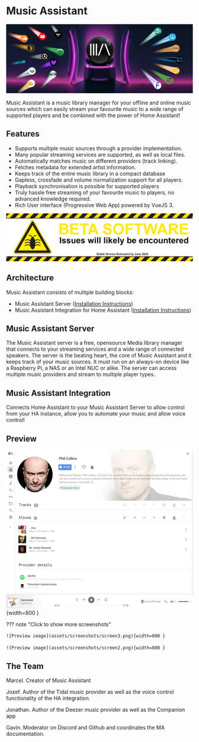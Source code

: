 # Music Assistant

![MA Banner](assets/MA_banner.png)

Music Assistant is a music library manager for your offline and online music sources which can easily stream your favourite music to a wide range of supported players and be combined with the power of Home Assistant!

## Features

- Supports multiple music sources through a provider implementation.
- Many popular streaming services are supported, as well as local files.
- Automatically matches music on different providers (track linking).
- Fetches metadata for extended artist information.
- Keeps track of the entire music library in a compact database
- Gapless, crossfade and volume normalization support for all players.
- Playback synchronisation is possibie for supported players
- Truly hassle free streaming of your favourite music to players, no advanced knowledge required.
- Rich User interface (Progressive Web App) powered by VueJS 3.

![Warning](assets/beta_warning.png)

## Architecture

Music Assistant consists of multiple building blocks:

- Music Assistant Server ([Installation Instructions](installation.md))
- Music Assistant Integration for Home Assistant ([Installation Instructions](integration/installation.md))

## Music Assistant Server

The Music Assistant server is a free, opensource Media library manager that connects to your streaming services and a wide range of connected speakers. The server is the beating heart, the core of Music Assistant and it keeps track of your music sources. It must run on an always-on device like a Raspberry Pi, a NAS or an Intel NUC or alike. The server can access multiple music providers and stream to multiple player types.

## Music Assistant Integration

Connects Home Assistant to your Music Assistant Server to allow control from your HA instance, allow you to automate your music and allow voice control!

## Preview

![Preview image](assets/screenshots/screen1.png){width=800 } 

??? note "Click to show more screenshots"

    ![Preview image](assets/screenshots/screen3.png){width=800 } 

    ![Preview image](assets/screenshots/screen2.png){width=800 } 


## The Team

Marcel. Creator of Music Assistant

Jozef. Author of the Tidal music provider as well as the voice control functionality of the HA integration. 

Jonathan. Author of the Deezer music provider as well as the Companion app

Gavin. Moderator on Discord and Github and coordinates the MA documentation.

[repository-badge]: https://img.shields.io/badge/Add%20repository%20to%20my-Home%20Assistant-41BDF5?logo=home-assistant&style=for-the-badge
[repository-url]: https://my.home-assistant.io/redirect/supervisor_add_addon_repository/?repository_url=https%3A%2F%2Fgithub.com%2Fmusic-assistant%2Fhome-assistant-addon

